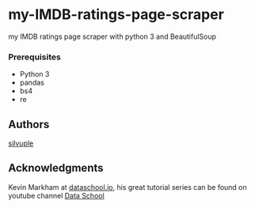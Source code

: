 # my-IMDB-ratings-page-scraper
my IMDB ratings page scraper with python 3 and BeautifulSoup

### Prerequisites

* Python 3
* pandas
* bs4
* re

## Authors

[silvuple](https://github.com/silvuple)

## Acknowledgments

Kevin Markham at [dataschool.io](http://www.dataschool.io/), 
his great tutorial series can be found on youtube channel [Data School](https://www.youtube.com/user/dataschool)
